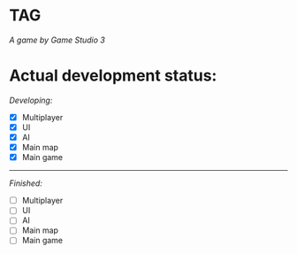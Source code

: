 # TAG
*A game by Game Studio 3*
# Actual development status:
*Developing:*
- [x] Multiplayer
- [x] UI
- [x] AI
- [x] Main map
- [x] Main game
---
*Finished:*
- [ ] Multiplayer
- [ ] UI
- [ ] AI
- [ ] Main map
- [ ] Main game

